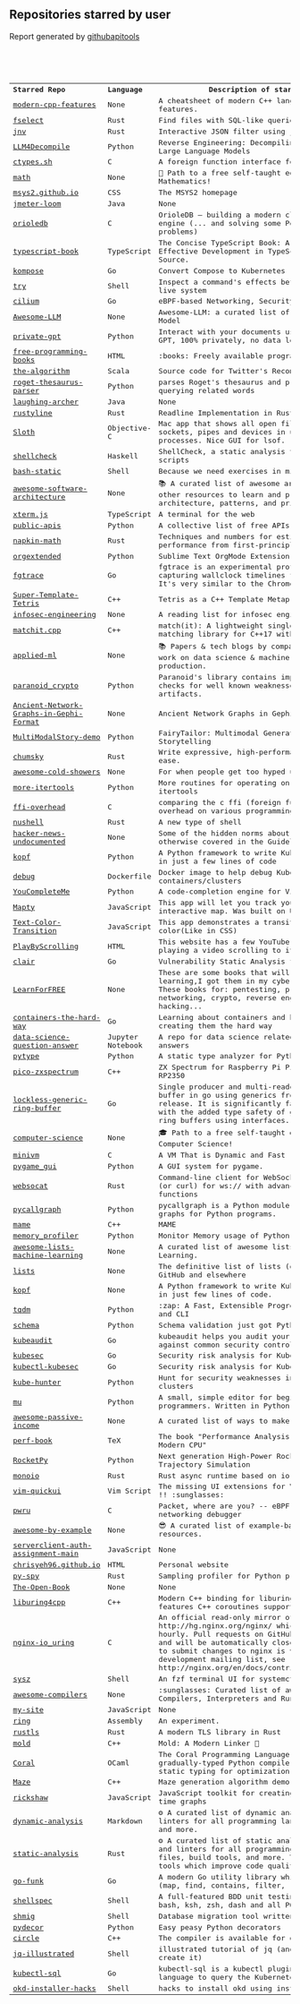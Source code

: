 <h2>Repositories starred by user</h2>

Report generated by <a href="https://github.com/MoserMichael/githubapitools">githubapitools</a>

<pre>



<table><tr><th align='left'>Starred Repo</a></th align='left'><th align='left'>Language</th><th>Description of starred repo</th></tr>
<tr><td><a href="https://github.com/AnthonyCalandra/modern-cpp-features">modern-cpp-features</a></td><td>None</th><td>A cheatsheet of modern C++ language and library features.</td></tr>
<tr><td><a href="https://github.com/jhspetersson/fselect">fselect</a></td><td>Rust</th><td>Find files with SQL-like queries</td></tr>
<tr><td><a href="https://github.com/ynqa/jnv">jnv</a></td><td>Rust</th><td>Interactive JSON filter using jq</td></tr>
<tr><td><a href="https://github.com/albertan017/LLM4Decompile">LLM4Decompile</a></td><td>Python</th><td>Reverse Engineering: Decompiling Binary Code with Large Language Models</td></tr>
<tr><td><a href="https://github.com/taviso/ctypes.sh">ctypes.sh</a></td><td>C</th><td>A foreign function interface for bash.</td></tr>
<tr><td><a href="https://github.com/ossu/math">math</a></td><td>None</th><td>🧮  Path to a free self-taught education in Mathematics!</td></tr>
<tr><td><a href="https://github.com/msys2/msys2.github.io">msys2.github.io</a></td><td>CSS</th><td>The MSYS2 homepage</td></tr>
<tr><td><a href="https://github.com/nirmal-mewada/jmeter-loom">jmeter-loom</a></td><td>Java</th><td>None</td></tr>
<tr><td><a href="https://github.com/orioledb/orioledb">orioledb</a></td><td>C</th><td>OrioleDB – building a modern cloud-native storage engine (... and solving some PostgreSQL wicked problems) </td></tr>
<tr><td><a href="https://github.com/gibbok/typescript-book">typescript-book</a></td><td>TypeScript</th><td>The Concise TypeScript Book: A Concise Guide to Effective Development in TypeScript. Free and Open Source.</td></tr>
<tr><td><a href="https://github.com/kubernetes/kompose">kompose</a></td><td>Go</th><td>Convert Compose to Kubernetes</td></tr>
<tr><td><a href="https://github.com/binpash/try">try</a></td><td>Shell</th><td>Inspect a command's effects before modifying your live system</td></tr>
<tr><td><a href="https://github.com/cilium/cilium">cilium</a></td><td>Go</th><td>eBPF-based Networking, Security, and Observability</td></tr>
<tr><td><a href="https://github.com/Hannibal046/Awesome-LLM">Awesome-LLM</a></td><td>None</th><td>Awesome-LLM: a curated list of Large Language Model</td></tr>
<tr><td><a href="https://github.com/zylon-ai/private-gpt">private-gpt</a></td><td>Python</th><td>Interact with your documents using the power of GPT, 100% privately, no data leaks</td></tr>
<tr><td><a href="https://github.com/EbookFoundation/free-programming-books">free-programming-books</a></td><td>HTML</th><td>:books: Freely available programming books</td></tr>
<tr><td><a href="https://github.com/twitter/the-algorithm">the-algorithm</a></td><td>Scala</th><td>Source code for Twitter's Recommendation Algorithm</td></tr>
<tr><td><a href="https://github.com/MoserMichael/roget-thesaurus-parser">roget-thesaurus-parser</a></td><td>Python</th><td>parses Roget's thesaurus and provide API for querying related words</td></tr>
<tr><td><a href="https://github.com/ilonajulczuk/laughing-archer">laughing-archer</a></td><td>Java</th><td>None</td></tr>
<tr><td><a href="https://github.com/kkawakam/rustyline">rustyline</a></td><td>Rust</th><td>Readline Implementation in Rust</td></tr>
<tr><td><a href="https://github.com/sveinbjornt/Sloth">Sloth</a></td><td>Objective-C</th><td>Mac app that shows all open files, directories, sockets, pipes and devices in use by all running processes. Nice GUI for lsof.</td></tr>
<tr><td><a href="https://github.com/koalaman/shellcheck">shellcheck</a></td><td>Haskell</th><td>ShellCheck, a static analysis tool for shell scripts</td></tr>
<tr><td><a href="https://github.com/robxu9/bash-static">bash-static</a></td><td>Shell</th><td>Because we need exercises in minimalism.</td></tr>
<tr><td><a href="https://github.com/mehdihadeli/awesome-software-architecture">awesome-software-architecture</a></td><td>None</th><td>📚 A curated list of awesome articles, videos, and other resources to learn and practice software architecture, patterns, and principles.</td></tr>
<tr><td><a href="https://github.com/xtermjs/xterm.js">xterm.js</a></td><td>TypeScript</th><td>A terminal for the web</td></tr>
<tr><td><a href="https://github.com/public-apis/public-apis">public-apis</a></td><td>Python</th><td>A collective list of free APIs</td></tr>
<tr><td><a href="https://github.com/sirupsen/napkin-math">napkin-math</a></td><td>Rust</th><td>Techniques and numbers for estimating system's performance from first-principles</td></tr>
<tr><td><a href="https://github.com/ihdavids/orgextended">orgextended</a></td><td>Python</th><td>Sublime Text OrgMode Extension</td></tr>
<tr><td><a href="https://github.com/felixge/fgtrace">fgtrace</a></td><td>Go</th><td>fgtrace is an experimental profiler/tracer that is capturing wallclock timelines for each goroutine. It's very similar to the Chrome profiler.</td></tr>
<tr><td><a href="https://github.com/mattbierner/Super-Template-Tetris">Super-Template-Tetris</a></td><td>C++</th><td>Tetris as a C++ Template Metaprogram </td></tr>
<tr><td><a href="https://github.com/jacobian/infosec-engineering">infosec-engineering</a></td><td>None</th><td>A reading list for infosec engineers </td></tr>
<tr><td><a href="https://github.com/BowenFu/matchit.cpp">matchit.cpp</a></td><td>C++</th><td>match(it): A lightweight single-header pattern-matching library for C++17 with macro-free APIs.</td></tr>
<tr><td><a href="https://github.com/eugeneyan/applied-ml">applied-ml</a></td><td>None</th><td>📚 Papers & tech blogs by companies sharing their work on data science & machine learning in production.</td></tr>
<tr><td><a href="https://github.com/google/paranoid_crypto">paranoid_crypto</a></td><td>Python</th><td>Paranoid's library contains implementations of checks for well known weaknesses on cryptographic artifacts.</td></tr>
<tr><td><a href="https://github.com/admndrsn/Ancient-Network-Graphs-in-Gephi-Format">Ancient-Network-Graphs-in-Gephi-Format</a></td><td>None</th><td>Ancient Network Graphs in Gephi Format</td></tr>
<tr><td><a href="https://github.com/EdenBD/MultiModalStory-demo">MultiModalStory-demo</a></td><td>Python</th><td>FairyTailor: Multimodal Generative Framework for Storytelling</td></tr>
<tr><td><a href="https://github.com/zesterer/chumsky">chumsky</a></td><td>Rust</th><td>Write expressive, high-performance parsers with ease.</td></tr>
<tr><td><a href="https://github.com/hwayne/awesome-cold-showers">awesome-cold-showers</a></td><td>None</th><td>For when people get too hyped up about things</td></tr>
<tr><td><a href="https://github.com/more-itertools/more-itertools">more-itertools</a></td><td>Python</th><td>More routines for operating on iterables, beyond itertools</td></tr>
<tr><td><a href="https://github.com/dyu/ffi-overhead">ffi-overhead</a></td><td>C</th><td>comparing the c ffi (foreign function interface) overhead on various programming languages</td></tr>
<tr><td><a href="https://github.com/nushell/nushell">nushell</a></td><td>Rust</th><td>A new type of shell</td></tr>
<tr><td><a href="https://github.com/minimaxir/hacker-news-undocumented">hacker-news-undocumented</a></td><td>None</th><td>Some of the hidden norms about Hacker News not otherwise covered in the Guidelines and the FAQ.</td></tr>
<tr><td><a href="https://github.com/nolar/kopf">kopf</a></td><td>Python</th><td>A Python framework to write Kubernetes operators in just a few lines of code</td></tr>
<tr><td><a href="https://github.com/jwillker/debug">debug</a></td><td>Dockerfile</th><td>Docker image to help debug Kubernetes containers/clusters</td></tr>
<tr><td><a href="https://github.com/ycm-core/YouCompleteMe">YouCompleteMe</a></td><td>Python</th><td>A code-completion engine for Vim</td></tr>
<tr><td><a href="https://github.com/menachemlev/Mapty">Mapty</a></td><td>JavaScript</th><td>This app will let you track your exercises using interactive map. Was built on Udemy course</td></tr>
<tr><td><a href="https://github.com/menachemlev/Text-Color-Transition">Text-Color-Transition</a></td><td>JavaScript</th><td>This app demonstrates a transition effect of text color(Like in CSS)</td></tr>
<tr><td><a href="https://github.com/menachemlev/PlayByScrolling">PlayByScrolling</a></td><td>HTML</th><td>This website has a few YouTube videos. Start playing a video scrolling to its position.</td></tr>
<tr><td><a href="https://github.com/quay/clair">clair</a></td><td>Go</th><td>Vulnerability Static Analysis for Containers</td></tr>
<tr><td><a href="https://github.com/Mr6MJT/LearnForFREE">LearnForFREE</a></td><td>None</th><td>These are some books that will help you in your learning,I got them in my cyber security career, These books for: pentesting, programming, networking, crypto, reverse engineering, web hacking...</td></tr>
<tr><td><a href="https://github.com/shuveb/containers-the-hard-way">containers-the-hard-way</a></td><td>Go</th><td>Learning about containers and how they work by creating them the hard way</td></tr>
<tr><td><a href="https://github.com/jayinai/data-science-question-answer">data-science-question-answer</a></td><td>Jupyter Notebook</th><td>A repo for data science related questions and answers</td></tr>
<tr><td><a href="https://github.com/google/pytype">pytype</a></td><td>Python</th><td>A static type analyzer for Python code</td></tr>
<tr><td><a href="https://github.com/fruit-bat/pico-zxspectrum">pico-zxspectrum</a></td><td>C++</th><td>ZX Spectrum for Raspberry  Pi Pico RP2040 and RP2350</td></tr>
<tr><td><a href="https://github.com/GavinClarke0/lockless-generic-ring-buffer">lockless-generic-ring-buffer</a></td><td>Go</th><td>Single producer and multi-reader lockless ring buffer in go using generics from the go 1.18.x release. It is significantly faster than channels with the added type safety of generics compared to ring buffers using interfaces.</td></tr>
<tr><td><a href="https://github.com/ossu/computer-science">computer-science</a></td><td>None</th><td>🎓 Path to a free self-taught education in Computer Science!</td></tr>
<tr><td><a href="https://github.com/FastVM/minivm">minivm</a></td><td>C</th><td>A VM That is Dynamic and Fast</td></tr>
<tr><td><a href="https://github.com/MyreMylar/pygame_gui">pygame_gui</a></td><td>Python</th><td>A GUI system for pygame.</td></tr>
<tr><td><a href="https://github.com/vi/websocat">websocat</a></td><td>Rust</th><td>Command-line client for WebSockets, like netcat (or curl) for ws:// with advanced socat-like functions</td></tr>
<tr><td><a href="https://github.com/gak/pycallgraph">pycallgraph</a></td><td>Python</th><td>pycallgraph is a Python module that creates call graphs for Python programs.</td></tr>
<tr><td><a href="https://github.com/mamedev/mame">mame</a></td><td>C++</th><td>MAME</td></tr>
<tr><td><a href="https://github.com/pythonprofilers/memory_profiler">memory_profiler</a></td><td>Python</th><td>Monitor Memory usage of Python code</td></tr>
<tr><td><a href="https://github.com/abonte/awesome-lists-machine-learning">awesome-lists-machine-learning</a></td><td>None</th><td>A curated list of awesome lists on Machine Learning.</td></tr>
<tr><td><a href="https://github.com/jnv/lists">lists</a></td><td>None</th><td>The definitive list of lists (of lists) curated on GitHub and elsewhere</td></tr>
<tr><td><a href="https://github.com/walking-appa/kopf">kopf</a></td><td>None</th><td>A Python framework to write Kubernetes operators in just few lines of code.</td></tr>
<tr><td><a href="https://github.com/tqdm/tqdm">tqdm</a></td><td>Python</th><td>:zap: A Fast, Extensible Progress Bar for Python and CLI</td></tr>
<tr><td><a href="https://github.com/keleshev/schema">schema</a></td><td>Python</th><td>Schema validation just got Pythonic</td></tr>
<tr><td><a href="https://github.com/Shopify/kubeaudit">kubeaudit</a></td><td>Go</th><td>kubeaudit helps you audit your Kubernetes clusters against common security controls</td></tr>
<tr><td><a href="https://github.com/controlplaneio/kubesec">kubesec</a></td><td>Go</th><td>Security risk analysis for Kubernetes resources</td></tr>
<tr><td><a href="https://github.com/controlplaneio/kubectl-kubesec">kubectl-kubesec</a></td><td>Go</th><td>Security risk analysis for Kubernetes resources</td></tr>
<tr><td><a href="https://github.com/aquasecurity/kube-hunter">kube-hunter</a></td><td>Python</th><td>Hunt for security weaknesses in Kubernetes clusters</td></tr>
<tr><td><a href="https://github.com/mu-editor/mu">mu</a></td><td>Python</th><td>A small, simple editor for beginner Python programmers. Written in Python and Qt5.</td></tr>
<tr><td><a href="https://github.com/yourincomehome/awesome-passive-income">awesome-passive-income</a></td><td>None</th><td>A curated list of ways to make money online</td></tr>
<tr><td><a href="https://github.com/dendibakh/perf-book">perf-book</a></td><td>TeX</th><td>The book "Performance Analysis and Tuning on Modern CPU"</td></tr>
<tr><td><a href="https://github.com/RocketPy-Team/RocketPy">RocketPy</a></td><td>Python</th><td>Next generation High-Power Rocketry 6-DOF Trajectory Simulation</td></tr>
<tr><td><a href="https://github.com/bytedance/monoio">monoio</a></td><td>Rust</th><td>Rust async runtime based on io-uring.</td></tr>
<tr><td><a href="https://github.com/skywind3000/vim-quickui">vim-quickui</a></td><td>Vim Script</th><td>The missing UI extensions for Vim 9 (and NeoVim) !! :sunglasses:</td></tr>
<tr><td><a href="https://github.com/cilium/pwru">pwru</a></td><td>C</th><td>Packet, where are you? -- eBPF-based Linux kernel networking debugger</td></tr>
<tr><td><a href="https://github.com/b0o/awesome-by-example">awesome-by-example</a></td><td>None</th><td>😎 A curated list of example-based learning resources.</td></tr>
<tr><td><a href="https://github.com/Yoni-Gold/serverclient-auth-assignment-main">serverclient-auth-assignment-main</a></td><td>JavaScript</th><td>None</td></tr>
<tr><td><a href="https://github.com/chrisyeh96/chrisyeh96.github.io">chrisyeh96.github.io</a></td><td>HTML</th><td>Personal website</td></tr>
<tr><td><a href="https://github.com/benfred/py-spy">py-spy</a></td><td>Rust</th><td>Sampling profiler for Python programs</td></tr>
<tr><td><a href="https://github.com/joeycastillo/The-Open-Book">The-Open-Book</a></td><td>None</th><td>None</td></tr>
<tr><td><a href="https://github.com/CarterLi/liburing4cpp">liburing4cpp</a></td><td>C++</th><td>Modern C++ binding for liburing (io_uring) that features C++ coroutines support</td></tr>
<tr><td><a href="https://github.com/CarterLi/nginx-io_uring">nginx-io_uring</a></td><td>C</th><td>An official read-only mirror of http://hg.nginx.org/nginx/ which is updated hourly. Pull requests on GitHub cannot be accepted and will be automatically closed. The proper way to submit changes to nginx is via the nginx development mailing list, see http://nginx.org/en/docs/contributing_changes.html</td></tr>
<tr><td><a href="https://github.com/joehillen/sysz">sysz</a></td><td>Shell</th><td>An fzf  terminal UI for systemctl</td></tr>
<tr><td><a href="https://github.com/aalhour/awesome-compilers">awesome-compilers</a></td><td>None</th><td>:sunglasses: Curated list of awesome resources on Compilers, Interpreters and Runtimes</td></tr>
<tr><td><a href="https://github.com/Yoni-Gold/my-site">my-site</a></td><td>JavaScript</th><td>None</td></tr>
<tr><td><a href="https://github.com/briansmith/ring">ring</a></td><td>Assembly</th><td>An experiment.</td></tr>
<tr><td><a href="https://github.com/rustls/rustls">rustls</a></td><td>Rust</th><td>A modern TLS library in Rust</td></tr>
<tr><td><a href="https://github.com/rui314/mold">mold</a></td><td>C++</th><td>Mold: A Modern Linker 🦠</td></tr>
<tr><td><a href="https://github.com/jacobaustin123/Coral">Coral</a></td><td>OCaml</th><td>The Coral Programming Language: a blazingly-fast, gradually-typed Python compiler with optional static typing for optimization and safety.</td></tr>
<tr><td><a href="https://github.com/jaldhar/Maze">Maze</a></td><td>C++</th><td>Maze generation algorithm demo</td></tr>
<tr><td><a href="https://github.com/SantoshSrinivas79/rickshaw">rickshaw</a></td><td>JavaScript</th><td> JavaScript toolkit for creating interactive real-time graphs</td></tr>
<tr><td><a href="https://github.com/analysis-tools-dev/dynamic-analysis">dynamic-analysis</a></td><td>Markdown</th><td>⚙️ A curated list of dynamic analysis tools and linters for all programming languages, binaries, and more.</td></tr>
<tr><td><a href="https://github.com/analysis-tools-dev/static-analysis">static-analysis</a></td><td>Rust</th><td>⚙️ A curated list of static analysis (SAST) tools and linters for all programming languages, config files, build tools, and more. The focus is on tools which improve code quality.</td></tr>
<tr><td><a href="https://github.com/thoas/go-funk">go-funk</a></td><td>Go</th><td>A modern Go utility library which provides helpers (map, find, contains, filter, ...)</td></tr>
<tr><td><a href="https://github.com/shellspec/shellspec">shellspec</a></td><td>Shell</th><td>A full-featured BDD unit testing framework for bash, ksh, zsh, dash and all POSIX shells</td></tr>
<tr><td><a href="https://github.com/mbucc/shmig">shmig</a></td><td>Shell</th><td>Database migration tool written in BASH.</td></tr>
<tr><td><a href="https://github.com/mplanchard/pydecor">pydecor</a></td><td>Python</th><td>Easy peasy Python decorators</td></tr>
<tr><td><a href="https://github.com/seanbaxter/circle">circle</a></td><td>C++</th><td>The compiler is available for download. Get it!</td></tr>
<tr><td><a href="https://github.com/MoserMichael/jq-illustrated">jq-illustrated</a></td><td>Shell</th><td>illustrated tutorial of jq (and the scripts that create it)</td></tr>
<tr><td><a href="https://github.com/yaacov/kubectl-sql">kubectl-sql</a></td><td>Go</th><td>kubectl-sql is a kubectl plugin that use SQL like language to query the Kubernetes cluster manager</td></tr>
<tr><td><a href="https://github.com/yaacov/okd-installer-hacks">okd-installer-hacks</a></td><td>Shell</th><td>hacks to install okd using installer</td></tr>
</table>
